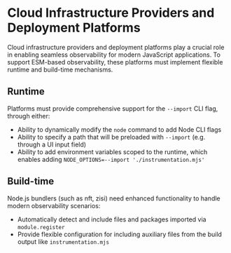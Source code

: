 # Cloud Infrastructure Providers and Deployment Platforms

Cloud infrastructure providers and deployment platforms play a crucial role in enabling seamless observability for
modern JavaScript applications. To support ESM-based observability, these platforms must implement flexible runtime and
build-time mechanisms.

## Runtime

Platforms must provide comprehensive support for the `--import` CLI flag, through either:

- Ability to dynamically modify the `node` command to add Node CLI flags
- Ability to specify a path that will be preloaded with `--import` (e.g. through a UI input field)
- Ability to add environment variables scoped to the runtime, which enables adding
  `NODE_OPTIONS=--import './instrumentation.mjs'`

## Build-time

Node.js bundlers (such as nft, zisi) need enhanced functionality to handle modern observability scenarios:

- Automatically detect and include files and packages imported via `module.register`
- Provide flexible configuration for including auxiliary files from the build output like `instrumentation.mjs`
